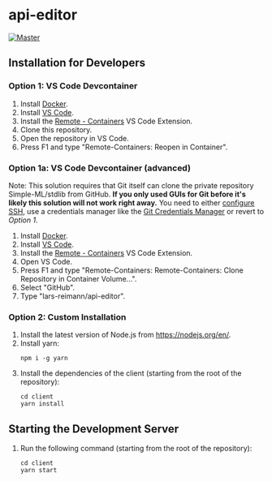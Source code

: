 # api-editor

[![Master](https://github.com/lars-reimann/api-editor/actions/workflows/master.yml/badge.svg?branch=master)](https://github.com/lars-reimann/api-editor/actions/workflows/master.yml)

## Installation for Developers

### Option 1: VS Code Devcontainer

1. Install [Docker](https://docs.docker.com/get-docker/).
1. Install [VS Code](https://code.visualstudio.com/).
1. Install the [Remote - Containers](https://marketplace.visualstudio.com/items?itemName=ms-vscode-remote.remote-containers) VS Code Extension.
1. Clone this repository.
1. Open the repository in VS Code.
1. Press F1 and type "Remote-Containers: Reopen in Container".

### Option 1a: VS Code Devcontainer (advanced)

Note: This solution requires that Git itself can clone the private repository Simple-ML/stdlib from GitHub. **If you only used GUIs for Git before it's likely this solution will not work right away.** You need to either [configure SSH](https://docs.github.com/en/github/authenticating-to-github/connecting-to-github-with-ssh), use a credentials manager like the [Git Credentials Manager](https://github.com/microsoft/Git-Credential-Manager-Core) or revert to _Option 1_.

1. Install [Docker](https://docs.docker.com/get-docker/).
1. Install [VS Code](https://code.visualstudio.com/).
1. Install the [Remote - Containers](https://marketplace.visualstudio.com/items?itemName=ms-vscode-remote.remote-containers) VS Code Extension.
1. Open VS Code.
1. Press F1 and type "Remote-Containers: Remote-Containers: Clone Repository in Container Volume...".
1. Select "GitHub".
1. Type "lars-reimann/api-editor".

### Option 2: Custom Installation

1. Install the latest version of Node.js from https://nodejs.org/en/.
1. Install yarn:
    ```
    npm i -g yarn
    ```
1. Install the dependencies of the client (starting from the root of the repository):
    ```
    cd client
    yarn install
    ```

## Starting the Development Server

1. Run the following command (starting from the root of the repository):
    ```
    cd client
    yarn start
    ```
